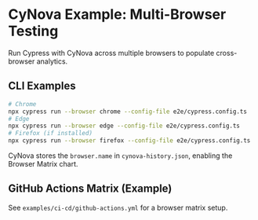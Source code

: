 # CyNova Example: Multi-Browser Testing

Run Cypress with CyNova across multiple browsers to populate cross-browser analytics.

## CLI Examples

```bash
# Chrome
npx cypress run --browser chrome --config-file e2e/cypress.config.ts
# Edge
npx cypress run --browser edge --config-file e2e/cypress.config.ts
# Firefox (if installed)
npx cypress run --browser firefox --config-file e2e/cypress.config.ts
```

CyNova stores the `browser.name` in `cynova-history.json`, enabling the Browser Matrix chart.

## GitHub Actions Matrix (Example)
See `examples/ci-cd/github-actions.yml` for a browser matrix setup.
